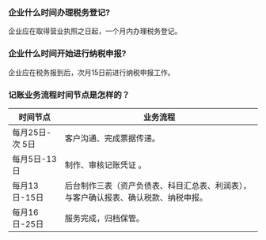 ### 企业什么时间办理税务登记?

企业应在取得营业执照之日起，一个月内办理税务登记。

### 企业什么时间开始进行纳税申报?

企业应在税务报到后，次月15日前进行纳税申报工作。

### 记账业务流程时间节点是怎样的？

| 时间节点               | 业务流程                                                     |
| ---------------------- | ------------------------------------------------------------ |
| 每月25日-次 5日 | 客户沟通、完成票据传递。                                       |
| 每月5日-13日      | 制作、审核记账凭证 。                                          |
| 每月13日-15日     | 后台制作三表（资产负债表、科目汇总表、利润表），与客户确认报表、确认税款、纳税申报。 |
| 每月16日-25日     | 服务完成，归档保管。                                          |



